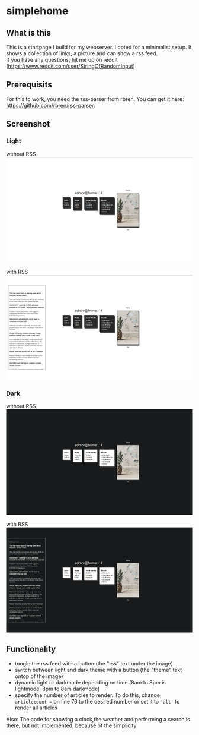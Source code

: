 # simplehome

## What is this
This is a startpage I build for my webserver. I opted for a minimalist setup. It shows a collection of links, a picture and can show a rss feed. <br>
If you have any questions, hit me up on reddit (https://www.reddit.com/user/StringOfRandomInput)

## Prerequisits
For this to work, you need the rss-parser from rbren. You can get it here: https://github.com/rbren/rss-parser.

## Screenshot
### Light
without RSS
![](img/2020-07-13-115437_1919x1079_scrot.png)

with RSS
![](img/2020-07-13-115429_1919x1079_scrot.png)

### Dark
without RSS
![](img/2020-07-13-115444_1919x1079_scrot.png)

with RSS
![](img/2020-07-13-115421_1919x1079_scrot.png)

## Functionality
* toogle the rss feed with a button (the "rss" text under the image)
* switch between light and dark theme with a button (the "theme" text ontop of the image)
* dynamic light or darkmode depending on time (8am to 8pm is lightmode, 8pm to 8am darkmode)
* specify the number of articles to render. To do this, change `articlecount =` on line 76 to the desired number or set it to `'all'` to render all articles

Also: The code for showing a clock,the weather and performing a search is there, but not implemented, because of the simplicity <br>
